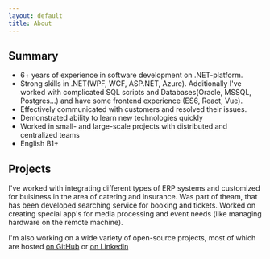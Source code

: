 ```yaml
---
layout: default
title: About
---
```

## Summary

* 6+ years of experience in software development on .NET-platform.
* Strong skills in .NET(WPF, WCF, ASP.NET, Azure). Additionally I've worked with complicated SQL scripts and Databases(Oracle, MSSQL, Postgres...) and have some frontend experience (ES6, React, Vue).
* Effectively communicated with customers and resolved their issues.
* Demonstrated ability to learn new technologies quickly
* Worked in small- and large-scale projects with distributed and centralized teams
* English B1+

## Projects

I've worked with integrating different types of ERP systems and customized for buisiness in the area of catering and insurance.
Was part of theam, that has been developed searching service for booking and tickets.
Worked on creating special app's for media processing and event needs (like managing hardware on the remote machine).

I'm also working on a wide variety of open-source projects, most of which are hosted [on GitHub](https://github.com/FirsovMS/) or [on Linkedin](https://www.linkedin.com/in/mikhael-firsov-851512138/) 